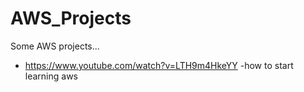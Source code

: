 # AWS_Projects
Some AWS projects...

- https://www.youtube.com/watch?v=LTH9m4HkeYY -how to start learning aws
